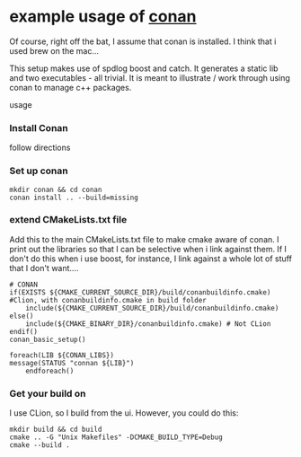 # example usage of [conan](https://www.conan.io)
Of course, right off the bat, I assume that conan is installed. I think that i used brew on the mac...

This setup makes use of spdlog boost and catch.
It generates a static lib and two executables - all trivial. It is meant to illustrate / work through using conan to manage c++ packages.

usage
### Install Conan
follow directions


### Set up conan

```
mkdir conan && cd conan
conan install .. --build=missing
```

### extend CMakeLists.txt file

Add this to the main CMakeLists.txt file to make cmake aware of conan. I print out the libraries so that I can be selective when i link against them. If I don't do this when i use boost, for instance, I link against a whole lot of stuff that I don't want....
```
# CONAN
if(EXISTS ${CMAKE_CURRENT_SOURCE_DIR}/build/conanbuildinfo.cmake) #Clion, with conanbuildinfo.cmake in build folder
    include(${CMAKE_CURRENT_SOURCE_DIR}/build/conanbuildinfo.cmake)
else()
    include(${CMAKE_BINARY_DIR}/conanbuildinfo.cmake) # Not CLion
endif()
conan_basic_setup()

foreach(LIB ${CONAN_LIBS})
message(STATUS "connan ${LIB}")
    endforeach()
```

### Get your build on
I use CLion, so I build from the ui. However, you could do this:

```
mkdir build && cd build
cmake .. -G "Unix Makefiles" -DCMAKE_BUILD_TYPE=Debug
cmake --build .
```

